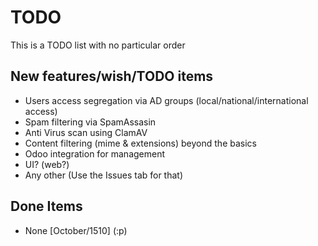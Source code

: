 # TODO

This is a TODO list with no particular order

## New features/wish/TODO items

- Users access segregation via AD groups (local/national/international access)
- Spam filtering via SpamAssasin
- Anti Virus scan using ClamAV
- Content filtering (mime & extensions) beyond the basics
- Odoo integration for management
- UI? (web?)
- Any other (Use the Issues tab for that)

## Done Items

- None [October/1510] (:p)
